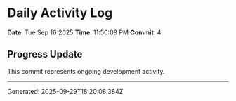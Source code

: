 # Daily Activity Log

**Date**: Tue Sep 16 2025
**Time**: 11:50:08 PM
**Commit**: 4

## Progress Update

This commit represents ongoing development activity.

---
Generated: 2025-09-29T18:20:08.384Z
